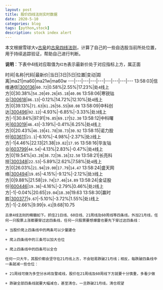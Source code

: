 ```yaml
---
layout: post
title: 股价四线法则实时数据
date: 2020-5-10
categories: blog
tags: [python,stock]
description: stock index alert
---
```



本文根据雪球大v[古泉](https://xueqiu.com/u/7148646888)的[古泉四线法则](https://xueqiu.com/7148646888/130498192)，计算了自己的一些自选股当前所处位置，用于持续追踪验证，帮助自己进行判断。

**说明**：下表中4线对应取值为`红色`表示最新价处于对应指标上方，属正面

时间|名称|代码|最新价|当日|3日|5日|位置|变动|距离|ma21|ma60|ma21w|ma60w
---|---|---|---|---|---|---|---|---
13:58:03|信维通信|[300136](https://xueqiu.com/S/SZ300136)|`60.72`|0.58%|2.55%|17.23%|处`4`线上方|0|30.38%|`54.20`|`49.26`|`45.18`|`40.06`
13:58:06|寒锐钴业|[300618](https://xueqiu.com/S/SZ300618)|`86.13`|-0.12%|14.72%|12.10%|处`4`线上方|0|39.13%|`71.63`|`61.26`|`56.55`|`60.08`
13:58:09|中科创达|[300496](https://xueqiu.com/S/SZ300496)|`92.12`|-4.93%|-6.85%|-3.33%|处`3`线上方|-1|30.84%|97.91|`76.85`|`69.17`|`52.30`
13:58:12|中科曙光|[603019](https://xueqiu.com/S/SH603019)|`46.43`|-3.19%|-0.41%|6.25%|处`4`线上方|0|20.43%|`46.19`|`41.78`|`38.73`|`30.92`
13:58:15|诺力股份|[603611](https://xueqiu.com/S/SH603611)|`21.1`|-6.10%|-4.98%|-2.37%|处`2`线上方|-1|4.46%|22.13|21.38|`19.82`|`17.95`
13:58:16|华友钴业|[603799](https://xueqiu.com/S/SH603799)|`44.54`|-4.13%|2.83%|-0.47%|处`4`线上方|0|19.54%|`43.28`|`38.72`|`36.16`|`32.50`
13:58:21|长亮科技|[300348](https://xueqiu.com/S/SZ300348)|`22.53`|-5.89%|2.62%|7.58%|处`4`线上方|0|26.03%|`21.94`|`19.00`|`17.79`|`14.47`
13:58:24|盛天网络|[300494](https://xueqiu.com/S/SZ300494)|`19.85`|-4.15%|-9.12%|-2.12%|处`3`线上方|0|9.88%|21.58|`19.74`|`17.46`|`14.89`
13:58:24|金证股份|[600446](https://xueqiu.com/S/SH600446)|`19.36`|-4.16%|-2.79%|0.46%|处`2`线上方|-1|-0.04%|20.65|`19.04`|`18.30`|19.63
13:58:30|赢时胜|[300377](https://xueqiu.com/S/SZ300377)|`9.67`|-5.10%|-3.72%|1.55%|处`1`线上方|-1|-2.66%|9.99|`9.41`|9.68|10.75

```
古泉4线法则的精髓如下。抓住21日线、60日线、21周线及60周线等四条线，外加21月线，任何一只股票上涨都要穿过这四条线，任何一只股票要想爆雷也要先下穿过这四条线：

+ 当股价爬上四条线中的两条可以少量建仓

+ 爬上四条线中的三条可以加大仓位

+ 爬上四条线中的四条可以全仓

任何一只大牛，其股价都会坚守在21月线上方，不会轻易跌破21月线；相反，每跌破四条线中一条就减一些仓位：

+ 21周线可做为多空分水岭及警戒线，股价在21周线及60周线下方就要十分慎重，多看少做

+ 跌破全部四条线就要大幅减仓，甚至清仓，一旦跌破21月线，清仓观望
```